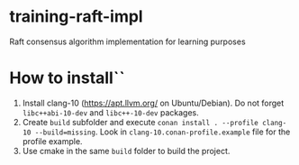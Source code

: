 # training-raft-impl
Raft consensus algorithm implementation for learning purposes

# How to install``
1. Install clang-10 (https://apt.llvm.org/ on Ubuntu/Debian). Do not forget `libc++abi-10-dev` and `libc++-10-dev` packages.
2. Create `build` subfolder and execute `conan install . --profile clang-10 --build=missing`. Look in `clang-10.conan-profile.example` file for the profile example.
3. Use cmake in the same `build` folder to build the project.
